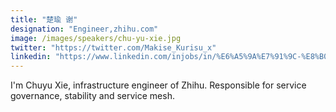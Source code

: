 ```yaml
---
title: "楚瑜 谢"
designation: "Engineer,zhihu.com"
image: /images/speakers/chu-yu-xie.jpg
twitter: "https://twitter.com/Makise_Kurisu_x"
linkedin: "https://www.linkedin.com/injobs/in/%E6%A5%9A%E7%91%9C-%E8%B0%A2-2273b3213"
---
```


I'm Chuyu Xie, infrastructure engineer of Zhihu. Responsible for service governance, stability and service mesh.